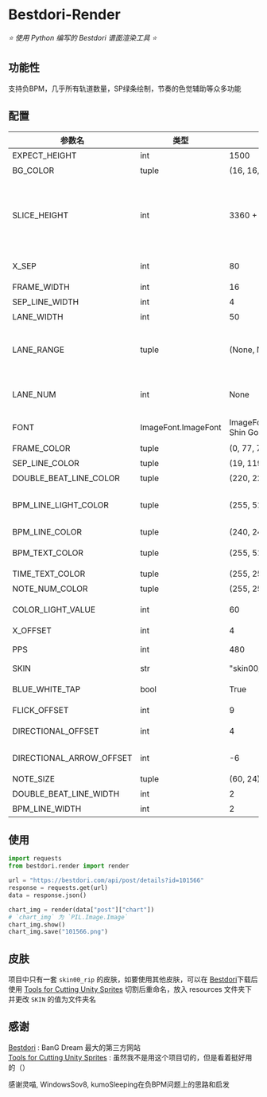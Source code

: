 # Bestdori-Render

_⭐  使用 Python 编写的 Bestdori 谱面渲染工具  ⭐_


## 功能性
支持负BPM，几乎所有轨道数量，SP绿条绘制，节奏的色觉辅助等众多功能

## 配置
| 参数名 | 类型 | 默认值 | 描述 |
| --- | --- | --- | --- |
| EXPECT_HEIGHT | int | 1500 | 期望图像高度 |
| BG_COLOR | tuple | (16, 16, 16) | 背景颜色 |
| SLICE_HEIGHT | int | 3360 + 24 | 分割轨道的长度，这里最好是 `PPS` 的倍数 ± `NOTE_SIZE[2]`，否则note很有可能被切开 |
| X_SEP | int | 80 | 轨道旁的留空宽度 |
| FRAME_WIDTH | int | 16 | 轨道边框宽度 |
| SEP_LINE_WIDTH | int | 4 | 轨道分割线宽度 |
| LANE_WIDTH | int | 50 | 轨道间距 |
| LANE_RANGE | tuple | (None, None) | 轨道范围，为`(None, None)`时将自动计算谱面轨道范围 |
| LANE_NUM | int | None | 轨道数，为`None`时将自动计算谱面轨道数 |
| FONT | ImageFont.ImageFont | ImageFont.truetype("fonts/TT-Shin Go M.ttf", size=24) | 绘制BPM、时长和物量的字体 |
| FRAME_COLOR | tuple | (0, 77, 77, 255) | 轨道边框颜色 |
| SEP_LINE_COLOR | tuple | (19, 119, 151, 50) | 轨道分割线颜色 |
| DOUBLE_BEAT_LINE_COLOR | tuple | (220, 220, 220) | 双押线的颜色 |
| BPM_LINE_LIGHT_COLOR | tuple | (255, 51, 119, 224) | 醒目小节线颜色（更换BPM后第一条小节线） |
| BPM_LINE_COLOR | tuple | (240, 240, 240, 100) | 小节线颜色 |
| BPM_TEXT_COLOR | tuple | (255, 51, 119) | 绘制BPM的颜色 |
| TIME_TEXT_COLOR | tuple | (255, 255, 255) | 绘制时长的颜色 |
| NOTE_NUM_COLOR | tuple | (255, 255, 255) | 绘制物量的颜色 |
| COLOR_LIGHT_VALUE | int | 60 | 颜色亮度升高数值 |
| X_OFFSET | int | 4 | note偏移量 |
| PPS | int | 480 | Pixel per Second |
| SKIN | str | "skin00_rip" | 皮肤 |
| BLUE_WHITE_TAP | bool | True | 蓝白键（节奏的色觉辅助） |
| FLICK_OFFSET | int | 9 | 滑键上下偏移量 |
| DIRECTIONAL_OFFSET | int | 4 | 方向键左右偏移量 |
| DIRECTIONAL_ARROW_OFFSET | int | -6 | 方向键的箭头左右偏移量 |
| NOTE_SIZE | tuple | (60, 24) | note的大小 |
| DOUBLE_BEAT_LINE_WIDTH | int | 2 |双押线的宽度 |
| BPM_LINE_WIDTH | int | 2 | 小节线厚度 |

## 使用
```python
import requests
from bestdori.render import render

url = "https://bestdori.com/api/post/details?id=101566"
response = requests.get(url)
data = response.json()

chart_img = render(data["post"]["chart"])
# `chart_img` 为 `PIL.Image.Image`
chart_img.show()
chart_img.save("101566.png")
```

## 皮肤
项目中只有一套 `skin00_rip` 的皮肤，如要使用其他皮肤，可以在 [Bestdori](https://bestdori.com/)下载后使用 [Tools for Cutting Unity Sprites](https://github.com/zhanbao2000/unity_sprites_cut) 切割后重命名，放入 resources 文件夹下并更改 `SKIN` 的值为文件夹名

## 感谢
[Bestdori](https://bestdori.com/) : BanG Dream 最大的第三方网站  
[Tools for Cutting Unity Sprites](https://github.com/zhanbao2000/unity_sprites_cut) : 虽然我不是用这个项目切的，但是看着挺好用的（）

感谢灵喵, WindowsSov8, kumoSleeping在负BPM问题上的思路和启发
